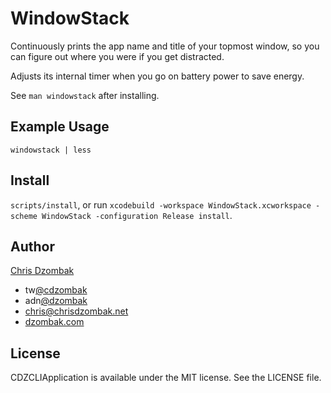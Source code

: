 # WindowStack

Continuously prints the app name and title of your topmost window, so you can figure out where you were if you get distracted.

Adjusts its internal timer when you go on battery power to save energy.

See `man windowstack` after installing.

## Example Usage

`windowstack | less`

## Install

`scripts/install`, or run `xcodebuild -workspace WindowStack.xcworkspace -scheme WindowStack -configuration Release install`.

## Author

[Chris Dzombak](https://github.com/cdzombak/)

* tw[@cdzombak](https://twitter.com/cdzombak)
* adn[@dzombak](https://alpha.app.net/dzombak)
* [chris@chrisdzombak.net](mailto:chris@chrisdzombak.net)
* [dzombak.com](http://www.dzombak.com)

## License

CDZCLIApplication is available under the MIT license. See the LICENSE file.
